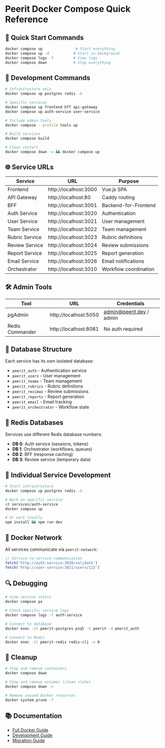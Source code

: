 # Peerit Docker Compose Quick Reference

## 🚀 Quick Start Commands

```bash
docker compose up               # Start everything
docker compose up -d           # Start in background
docker compose logs -f         # View logs
docker compose down            # Stop everything
```

## 🔧 Development Commands

```bash
# Infrastructure only
docker compose up postgres redis -d

# Specific services
docker compose up frontend bff api-gateway
docker compose up auth-service user-service

# Include admin tools
docker compose --profile tools up

# Build services
docker compose build

# Clean restart
docker compose down -v && docker compose up
```

## 🌐 Service URLs

| Service | URL | Purpose |
|---------|-----|---------|
| Frontend | http://localhost:3000 | Vue.js SPA |
| API Gateway | http://localhost:80 | Caddy routing |
| BFF | http://localhost:3001 | Backend-for-Frontend |
| Auth Service | http://localhost:3020 | Authentication |
| User Service | http://localhost:3021 | User management |
| Team Service | http://localhost:3022 | Team management |
| Rubric Service | http://localhost:3023 | Rubric definitions |
| Review Service | http://localhost:3024 | Review submissions |
| Report Service | http://localhost:3025 | Report generation |
| Email Service | http://localhost:3026 | Email notifications |
| Orchestrator | http://localhost:3010 | Workflow coordination |

## 🛠️ Admin Tools

| Tool | URL | Credentials |
|------|-----|-------------|
| pgAdmin | http://localhost:5050 | admin@peerit.dev / admin |
| Redis Commander | http://localhost:8081 | No auth required |

## 💾 Database Structure

Each service has its own isolated database:

- `peerit_auth` - Authentication service
- `peerit_users` - User management
- `peerit_teams` - Team management  
- `peerit_rubrics` - Rubric definitions
- `peerit_reviews` - Review submissions
- `peerit_reports` - Report generation
- `peerit_email` - Email tracking
- `peerit_orchestrator` - Workflow state

## 🔄 Redis Databases

Services use different Redis database numbers:

- **DB 0**: Auth service (sessions, tokens)
- **DB 1**: Orchestrator (workflows, queues)
- **DB 2**: BFF (response caching)
- **DB 3**: Review service (temporary data)

## 📁 Individual Service Development

```bash
# Start infrastructure
docker compose up postgres redis -d

# Work on specific service
cd services/auth-service
docker compose up

# Or work locally
npm install && npm run dev
```

## 🐳 Docker Network

All services communicate via `peerit-network`:

```javascript
// Service-to-service communication
fetch('http://auth-service:3020/validate')
fetch('http://user-service:3021/users/123')
```

## 🔍 Debugging

```bash
# View service status
docker compose ps

# Check specific service logs
docker compose logs -f auth-service

# Connect to database
docker exec -it peerit-postgres psql -U peerit -d peerit_auth

# Connect to Redis
docker exec -it peerit-redis redis-cli -n 0
```

## 🧹 Cleanup

```bash
# Stop and remove containers
docker compose down

# Stop and remove volumes (clean slate)
docker compose down -v

# Remove unused Docker resources
docker system prune -f
```

## 📚 Documentation

- [Full Docker Guide](docs/DOCKER-COMPOSE.md)
- [Development Guide](docs/DEVELOPMENT.md)
- [Migration Guide](docs/MIGRATION.md)
